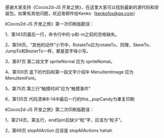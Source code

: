 ﻿感谢大家支持《Cocos2d-JS 开发之旅》，在这里大家可以找到最新的源代码和安装包，如果有其他问题，欢迎发邮件给Kenko（kenkofox@qq.com）

《Cocos2d-JS 开发之旅》第一次印刷版勘误：

1、第143页最后一行，命令行中的-p和-m之前的空格缺失。

2、第59页，“其他的动作”小节中，RotateTo应为rotateTo，同理，SkewTo、JumpTo和BezierTo一样，都是首字母小写。

3、第97页 第二段文字 spriteNornal 应为 spriteNomal。

4、第100页 底下的代码和第一段文字介绍中 MenuItemImage 应为 MenuItemFont。

5、第75页 第三行“触摸时间”应为“触摸事件”

6、第135页 代码清单8-14中最后一行的this._popCandy为重复印刷


《Cocos2d-JS 开发之旅》第二次印刷版勘误：

1、第214页，第五行，endSpin后缺少“粒”字，应该为“粒子”。

2、第66页 stopAllAction 应该是 stopAllActions
hahah

